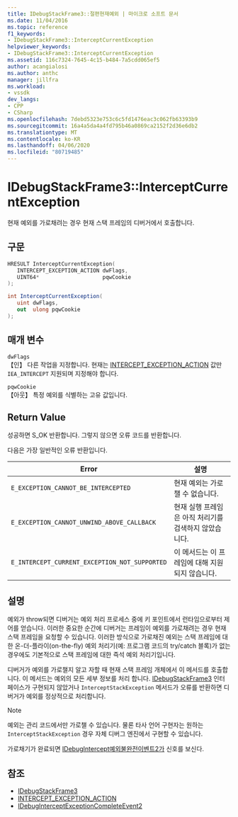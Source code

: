 ```yaml
---
title: IDebugStackFrame3::절편현재예외 | 마이크로 소프트 문서
ms.date: 11/04/2016
ms.topic: reference
f1_keywords:
- IDebugStackFrame3::InterceptCurrentException
helpviewer_keywords:
- IDebugStackFrame3::InterceptCurrentException
ms.assetid: 116c7324-7645-4c15-b484-7a5cdd065ef5
author: acangialosi
ms.author: anthc
manager: jillfra
ms.workload:
- vssdk
dev_langs:
- CPP
- CSharp
ms.openlocfilehash: 7debd5323e753c6c5fd1476eac3c062fb63393b9
ms.sourcegitcommit: 16a4a5da4a4fd795b46a0869ca2152f2d36e6db2
ms.translationtype: MT
ms.contentlocale: ko-KR
ms.lasthandoff: 04/06/2020
ms.locfileid: "80719485"
---
```

# <a name="idebugstackframe3interceptcurrentexception"></a>IDebugStackFrame3::InterceptCurrentException
현재 예외를 가로채려는 경우 현재 스택 프레임의 디버거에서 호출합니다.

## <a name="syntax"></a>구문

```cpp
HRESULT InterceptCurrentException(
   INTERCEPT_EXCEPTION_ACTION dwFlags,
   UINT64*                    pqwCookie
);
```

```csharp
int InterceptCurrentException(
   uint dwFlags,
   out  ulong pqwCookie
);
```

## <a name="parameters"></a>매개 변수
`dwFlags`\
【인】 다른 작업을 지정합니다. 현재는 [INTERCEPT_EXCEPTION_ACTION](../../../extensibility/debugger/reference/intercept-exception-action.md) 값만 `IEA_INTERCEPT` 지원되며 지정해야 합니다.

`pqwCookie`\
【아웃】 특정 예외를 식별하는 고유 값입니다.

## <a name="return-value"></a>Return Value
 성공하면 S_OK 반환합니다. 그렇지 않으면 오류 코드를 반환합니다.

 다음은 가장 일반적인 오류 반환입니다.

|Error|설명|
|-----------|-----------------|
|`E_EXCEPTION_CANNOT_BE_INTERCEPTED`|현재 예외는 가로챌 수 없습니다.|
|`E_EXCEPTION_CANNOT_UNWIND_ABOVE_CALLBACK`|현재 실행 프레임은 아직 처리기를 검색하지 않았습니다.|
|`E_INTERCEPT_CURRENT_EXCEPTION_NOT_SUPPORTED`|이 메서드는 이 프레임에 대해 지원되지 않습니다.|

## <a name="remarks"></a>설명
 예외가 throw되면 디버거는 예외 처리 프로세스 중에 키 포인트에서 런타임으로부터 제어를 얻습니다. 이러한 중요한 순간에 디버거는 프레임이 예외를 가로채려는 경우 현재 스택 프레임을 요청할 수 있습니다. 이러한 방식으로 가로채진 예외는 스택 프레임에 대한 온-더-플라이(on-the-fly) 예외 처리기(예: 프로그램 코드의 try/catch 블록)가 없는 경우에도 기본적으로 스택 프레임에 대한 즉석 예외 처리기입니다.

 디버거가 예외를 가로챌지 알고 자할 때 현재 스택 프레임 개체에서 이 메서드를 호출합니다. 이 메서드는 예외의 모든 세부 정보를 처리 합니다. [IDebugStackFrame3](../../../extensibility/debugger/reference/idebugstackframe3.md) 인터페이스가 구현되지 않았거나 `InterceptStackException` 메서드가 오류를 반환하면 디버거가 예외를 정상적으로 처리합니다.

> [!NOTE]
> 예외는 관리 코드에서만 가로챌 수 있습니다. 물론 타사 언어 구현자는 원하는 `InterceptStackException` 경우 자체 디버그 엔진에서 구현할 수 있습니다.

 가로채기가 완료되면 [IDebugIntercept예외불완전이벤트2가](../../../extensibility/debugger/reference/idebuginterceptexceptioncompleteevent2.md) 신호를 보신다.

## <a name="see-also"></a>참조
- [IDebugStackFrame3](../../../extensibility/debugger/reference/idebugstackframe3.md)
- [INTERCEPT_EXCEPTION_ACTION](../../../extensibility/debugger/reference/intercept-exception-action.md)
- [IDebugInterceptExceptionCompleteEvent2](../../../extensibility/debugger/reference/idebuginterceptexceptioncompleteevent2.md)

